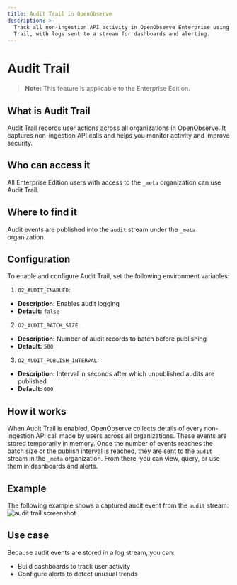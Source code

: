 ```yaml
---
title: Audit Trail in OpenObserve
description: >-
  Track all non-ingestion API activity in OpenObserve Enterprise using Audit
  Trail, with logs sent to a stream for dashboards and alerting.
---
```

# Audit Trail

> **Note:** This feature is applicable to the Enterprise Edition.

## What is Audit Trail
Audit Trail records user actions across all organizations in OpenObserve. It captures non-ingestion API calls and helps you monitor activity and improve security.

## Who can access it
All Enterprise Edition users with access to the `_meta` organization can use Audit Trail.

## Where to find it
Audit events are published into the `audit` stream under the `_meta` organization.

## Configuration
To enable and configure Audit Trail, set the following environment variables:

1. `O2_AUDIT_ENABLED`:

  - **Description:** Enables audit logging  
  - **Default:** `false`

2. `O2_AUDIT_BATCH_SIZE`:

  - **Description:** Number of audit records to batch before publishing  
  - **Default:** `500`

3. `O2_AUDIT_PUBLISH_INTERVAL`:

  - **Description:** Interval in seconds after which unpublished audits are published  
  - **Default:** `600`

## How it works
When Audit Trail is enabled, OpenObserve collects details of every non-ingestion API call made by users  across all organizations. These events are stored temporarily in memory. Once the number of events reaches the batch size or the publish interval is reached, they are sent to the `audit` stream in the `_meta` organization. From there, you can view, query, or use them in dashboards and alerts.

## Example
The following example shows a captured audit event from the `audit` stream:
![audit trail screenshot](../../images/audit.webp)

## Use case

Because audit events are stored in a log stream, you can:

- Build dashboards to track user activity
- Configure alerts to detect unusual trends